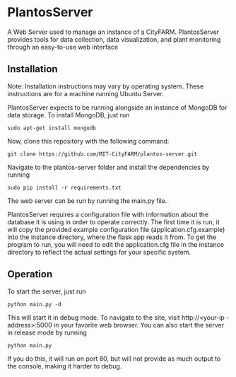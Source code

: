 PlantosServer
=============
A Web Server used to manage an instance of a CityFARM. PlantosServer provides
tools for data collection, data visualization, and plant monitoring through an
easy-to-use web interface

Installation
------------
Note: Installation instructions may vary by operating system. These instructions
are for a machine running Ubuntu Server.

PlantosServer expects to be running alongside an instance of MongoDB for data
storage. To install MongoDB, just run

    sudo apt-get install mongodb

Now, clone this repository with the following command:

    git clone https://github.com/MIT-CityFARM/plantos-server.git

Navigate to the plantos-server folder and install the dependencies by running

    sudo pip install -r requirements.txt

The web server can be run by running the main.py file.

PlantosServer requires a configuration file with information about the database
it is using in order to operate correctly. The first time it is run, it will
copy the provided example configuration file (application.cfg.example) into the
instance directory, where the flask app reads it from. To get the program to run,
you will need to edit the application.cfg file in the instance directory to
reflect the actual settings for your specific system.

Operation
---------
To start the server, just run

    python main.py -d

This will start it in debug mode. To navigate to the site, visit http://<your-ip
-address>:5000 in your favorite web browser. You can also start the server in
release mode by running

    python main.py

If you do this, it will run on port 80, but will not provide as much output to
the console, making it harder to debug.

